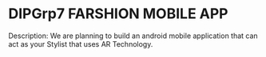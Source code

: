# DIPGrp7 FARSHION MOBILE APP

Description: We are planning to build an android mobile application that can act as your Stylist that uses AR Technology.
